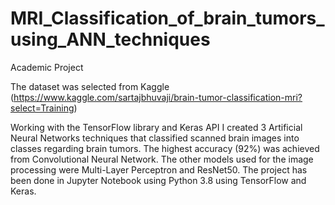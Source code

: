 # MRI_Classification_of_brain_tumors_using_ANN_techniques
Academic Project

The dataset was selected from Kaggle (https://www.kaggle.com/sartajbhuvaji/brain-tumor-classification-mri?select=Training)

Working with the TensorFlow library and Keras API I created 3 Artificial Neural Networks techniques that classified scanned brain images into classes regarding brain tumors. The highest accuracy (92%) was achieved from Convolutional Neural Network. The other models used for the image processing were Multi-Layer Perceptron and ResNet50. The project has been done in Jupyter Notebook using Python 3.8 using TensorFlow and Keras.
